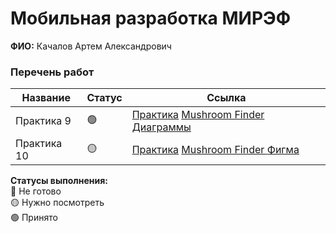 # Мобильная разработка МИРЭФ
**ФИО:** Качалов Артем Александрович

### Перечень работ

Название            | Статус | Ссылка
--------------------|--------|--------
Практика 9 | 🟢 | <a href="https://github.com/Artyomka334/Lesson1/tree/master/MovieProject">Практика</a> <a href="https://github.com/Artyomka334/Lesson1/tree/master/MushroomFinder"> Mushroom Finder </a> <a href="https://github.com/Artyomka334/Lesson1/tree/master/MushroomFinder#readme">Диаграммы</a>
Практика 10 | 🟡 | <a href="https://github.com/Artyomka334/Lesson1/tree/master/Lesson10">Практика</a> <a href="https://github.com/Artyomka334/Lesson1/tree/master/MushroomFinder"> Mushroom Finder </a> <a href="https://www.figma.com/design/flN9bnZP0MuWJ9Yr8u1IXp/Untitled?node-id=0-1&node-type=canvas&t=deonXJ4zfme8sB0M-0e">Фигма</a>

**Статусы выполнения:** <br>
🔴 Не готово <br>
🟡 Нужно посмотреть <br>
🟢 Принято <br>
